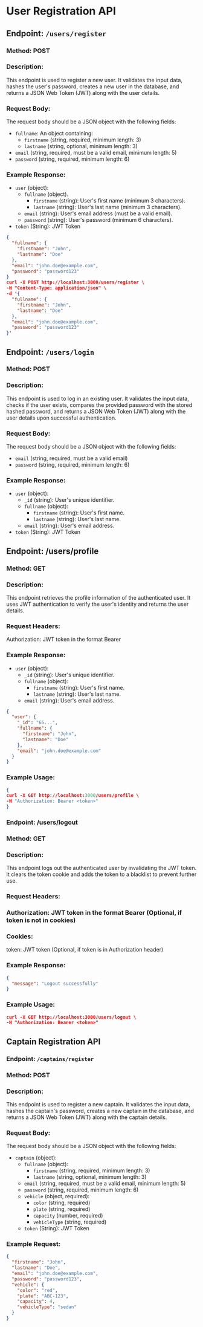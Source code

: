 # User Registration API

## Endpoint: `/users/register`

### Method: POST

### Description:
This endpoint is used to register a new user. It validates the input data, hashes the user's password, creates a new user in the database, and returns a JSON Web Token (JWT) along with the user details.

### Request Body:
The request body should be a JSON object with the following fields:

- `fullname`: An object containing:
  - `firstname` (string, required, minimum length: 3)
  - `lastname` (string, optional, minimum length: 3)
- `email` (string, required, must be a valid email, minimum length: 5)
- `password` (string, required, minimum length: 6)

### Example Response:
- `user` (object):
    - `fullname` (object).
        - `firstname` (string): User's first name (minimum 3 characters). 
        - `lastname` (string): User's last name (minimum 3 characters).
    - `email` (string): User's email address (must be a valid email).
    - `password` (string): User's password (minimum 6 characters).
- `token` (String): JWT Token

```json
{
  "fullname": {
    "firstname": "John",
    "lastname": "Doe"
  },
  "email": "john.doe@example.com",
  "password": "password123"
}
curl -X POST http://localhost:3000/users/register \
-H "Content-Type: application/json" \
-d '{
  "fullname": {
    "firstname": "John",
    "lastname": "Doe"
  },
  "email": "john.doe@example.com",
  "password": "password123"
}'
```

## Endpoint: `/users/login`

### Method: POST

### Description:
This endpoint is used to log in an existing user. It validates the input data, checks if the user exists, compares the provided password with the stored hashed password, and returns a JSON Web Token (JWT) along with the user details upon successful authentication.

### Request Body:
The request body should be a JSON object with the following fields:

- `email` (string, required, must be a valid email)
- `password` (string, required, minimum length: 6)

### Example Response:
- `user` (object):
    - `_id` (string): User's unique identifier.
    - `fullname` (object):
        - `firstname` (string): User's first name.
        - `lastname` (string): User's last name.
    - `email` (string): User's email address.
- `token` (String): JWT Token

## Endpoint: /users/profile

### Method: GET

### Description:
This endpoint retrieves the profile information of the authenticated user. It uses JWT authentication to verify the user's identity and returns the user details.

### Request Headers:
Authorization: JWT token in the format Bearer <token>

### Example Response:
- `user` (object):
    - `_id` (string): User's unique identifier.
    - `fullname` (object):
        - `firstname` (string): User's first name.
        - `lastname` (string): User's last name.
    - `email` (string): User's email address.

```json
{
  "user": {
    "_id": "65...",
    "fullname": {
      "firstname": "John",
      "lastname": "Doe"
    },
    "email": "john.doe@example.com"
  }
}
```

### Example Usage:

```json
{
curl -X GET http://localhost:3000/users/profile \
-H "Authorization: Bearer <token>"
}
```

### Endpoint: /users/logout

### Method: GET

### Description:
This endpoint logs out the authenticated user by invalidating the JWT token. It clears the token cookie and adds the token to a blacklist to prevent further use.

### Request Headers:

### Authorization: JWT token in the format Bearer <token> (Optional, if token is not in cookies)

### Cookies:
token: JWT token (Optional, if token is in Authorization header)

### Example Response:

```json 
{
  "message": "Logout successfully"
}
```
### Example Usage:
```json 
curl -X GET http://localhost:3000/users/logout \
-H "Authorization: Bearer <token>"
```

## Captain Registration API

### Endpoint: `/captains/register`

### Method: POST

### Description:
This endpoint is used to register a new captain. It validates the input data, hashes the captain's password, creates a new captain in the database, and returns a JSON Web Token (JWT) along with the captain details.

### Request Body:
The request body should be a JSON object with the following fields:

- `captain` (object):
  - `fullname` (object):
    - `firstname` (string, required, minimum length: 3)
    - `lastname` (string, optional, minimum length: 3)
  - `email` (string, required, must be a valid email, minimum length: 5)
  - `password` (string, required, minimum length: 6)
  - `vehicle` (object, required):
    - `color` (string, required)
    - `plate` (string, required)
    - `capacity` (number, required)
    - `vehicleType` (string, required)
  - `token` (String): JWT Token

### Example Request:

```json
{
  "firstname": "John",
  "lastname": "Doe",
  "email": "john.doe@example.com",
  "password": "password123",
  "vehicle": {
    "color": "red",
    "plate": "ABC-123",
    "capacity": 4,
    "vehicleType": "sedan"
  }
}